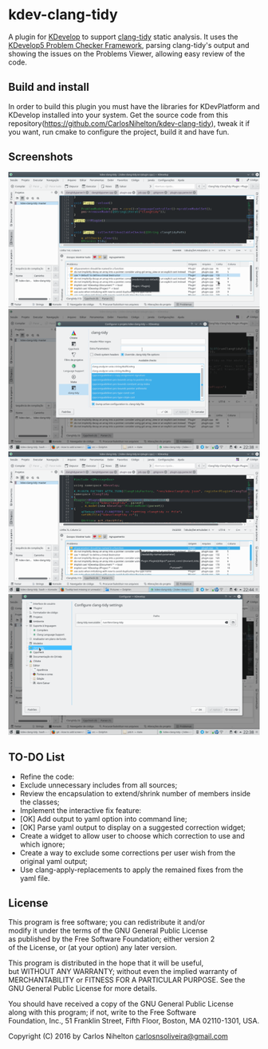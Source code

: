 # kdev-clang-tidy

A plugin for [KDevelop](https://www.kdevelop.org) to support [clang-tidy](http://clang.llvm.org/extra/clang-tidy/) 
static analysis.
It uses the [KDevelop5 Problem Checker Framework](https://techbase.kde.org/KDevelop5/Problem_Checker_Framework), parsing 
clang-tidy's output and showing the issues on the Problems Viewer, allowing easy review of the code.

## Build and install
In order to build this plugin you must have the libraries for KDevPlatform and KDevelop installed into your system.
Get the source code from this repository(https://github.com/CarlosNihelton/kdev-clang-tidy), tweak it if you want, run 
cmake to configure the project, build it and have fun.

## Screenshots
![clang-tidy output on Problem Viewer](/doc/cltd-1-default.png?raw=true)
![Per-project configuration page](/doc/cltd-2-projconfig.png?raw=true)
![Tooltip/hint details clang-tidy check result](/doc/cltd-3-w-tooltip.png?raw=true)
![Global configuration](/doc/cltd-4-globalconfig.png?raw=true)

## TO-DO List
- Refine the code:
 - Exclude unnecessary includes from all sources;
 - Review the encapsulation to extend/shrink number of members inside the classes;
- Implement the interactive fix feature:
 - [OK] Add output to yaml option into command line;
 - [OK] Parse yaml output to display on a suggested correction widget;
 - Create a widget to allow user to choose which correction to use and which ignore;
 - Create a way to exclude some corrections per user wish from the original yaml output;
 - Use clang-apply-replacements to apply the remained fixes from the yaml file.


## License

  This program is free software; you can redistribute it and/or                    
  modify it under the terms of the GNU General Public License                      
  as published by the Free Software Foundation; either version 2                   
  of the License, or (at your option) any later version.                           
                                                                                    
  This program is distributed in the hope that it will be useful,                  
  but WITHOUT ANY WARRANTY; without even the implied warranty of                   
  MERCHANTABILITY or FITNESS FOR A PARTICULAR PURPOSE.  See the                    
  GNU General Public License for more details.                                     
                                                                                  
  You should have received a copy of the GNU General Public License                
  along with this program; if not, write to the Free Software                      
  Foundation, Inc., 51 Franklin Street, Fifth Floor, Boston, MA  02110-1301, USA.
  
  Copyright (C) 2016 by Carlos Nihelton <carlosnsoliveira@gmail.com>  
